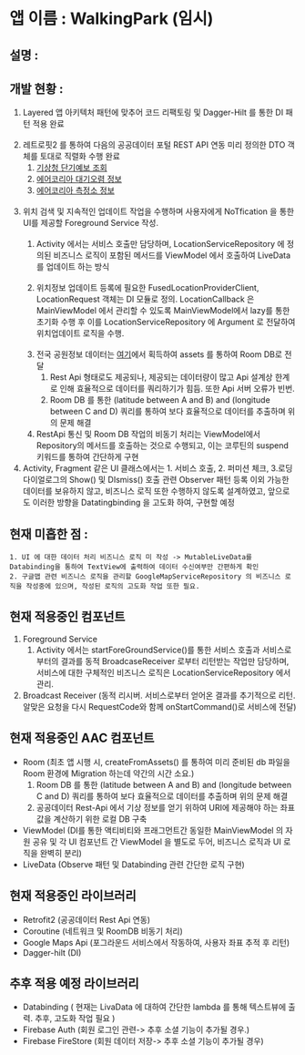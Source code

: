 # 앱 이름 : WalkingPark (임시) 

## 설명 :

## 개발 현황 : 
1. Layered 앱 아키텍처 패턴에 맞추어 코드 리팩토링 및 Dagger-Hilt 를 통한 DI 패턴 적용 완료<br/><br/>
2. 레트로핏2 를 통하여 다음의 공공데이터 포털 REST API 연동 미리 정의한 DTO 객체를 토대로 직렬화 수행 완료
    1. <a href="https://www.data.go.kr/tcs/dss/selectApiDataDetailView.do?publicDataPk=15084084">기상청 단기예보 조회<a>
    2. <a href="https://www.data.go.kr/tcs/dss/selectApiDataDetailView.do?publicDataPk=15073861">에어코리아 대기오렴 정보<a>
    3. <a href="https://www.data.go.kr/tcs/dss/selectApiDataDetailView.do?publicDataPk=15073877">에어코리아 측정소 정보<a><br/><br/>
3. 위치 검색 및 지속적인 업데이트 작업을 수행하며 사용자에게 NoTfication 을 통한 UI를 제공할 Foreground Service 작성.<br/><br/>
    1. Activity 에서는 서비스 호출만 담당하며, LocationServiceRepository 에 정의된 비즈니스 로직이 포함된 메서드를 ViewModel 에서 호출하여 LiveData 를 업데이트 하는 방식<br/><br/>
    2. 위치정보 업데이트 등록에 필요한 FusedLocationProviderClient, LocationRequest 객체는 DI 모듈로 정의. LocationCallback 은 MainViewModel 에서 관리할 수 있도록 MainViewModel에서 lazy를 통한 초기화 수행 후 이를 LocationServiceRepository 에 Argument 로 전달하여 위치업데이트 로직을 수행.<br/><br/>
    3. 전국 공원정보 데이터는 <a href="https://www.data.go.kr/data/15012890/standard.do">여기</a>에서 획득하여 assets 를 통하여 Room DB로 전달
        1. Rest Api 형태로도 제공되나, 제공되는 데이터량이 많고 Api 설계상 한계로 인해 효율적으로 데이터를 쿼리하기가 힘듬. 또한 Api 서버 오류가 빈번.
        2. Room DB 를 통한 (latitude between A and B) and (longitude between C and D) 쿼리를 통하여 보다 효율적으로 데이터를 추출하며 위의 문제 해결
    4. RestApi 통신 및 Room DB 작업의 비동기 처리는 ViewModel에서 Repository의 메서드를 호출하는 것으로 수행되고, 이는 코루틴의 suspend 키워드를 통하여 간단하게 구현
4. Activity, Fragment 같은 UI 클래스에서는 1. 서비스 호출, 2. 퍼미션 체크, 3.로딩 다이얼로그의 Show() 및 DIsmiss() 호출 관련 Observer 패턴 등록 이외 가능한 데이터를 보유하지 않고, 비즈니스 로직 또한 수행하지 않도록 설계하였고, 앞으로도 이러한 방향을 Datatingbinding 을 고도화 하여, 구현할 예정  
    
## 현재 미흡한 점 : 
    1. UI 에 대한 데이터 처리 비즈니스 로직 미 작성 -> MutableLiveData를 Databinding을 통하여 TextView에 출력하여 데이터 수신여부만 간편하게 확인
    2. 구글맵 관련 비즈니스 로직을 관리할 GoogleMapServiceRepository 의 비즈니스 로직을 작성중에 있으며, 작성된 로직의 고도화 작업 또한 필요. 

## 현재 적용중인 컴포넌트
1. Foreground Service 
    1. Activity 에서는 startForeGroundService()를 통한 서비스 호출과 서비스로부터의 결과를 동적 BroadcaseReceiver 로부터 리턴받는 작업만 담당하며, 서비스에 대한 구체적인 비즈니스 로직은 LocationServiceRepository 에서 관리.
2. Broadcast Receiver (동적 리시버. 서비스로부터 얻어온 결과를 추기적으로 리턴. 알맞은 요청을 다시 RequestCode와 함께 onStartCommand()로 서비스에 전달)

## 현재 적용중인 AAC 컴포넌트
- Room (최초 앱 시행 시, createFromAssets() 를 통하여 미리 준비된 db 파일을 Room 환경에 Migration 하는데 약간의 시간 소요.)
  1. Room DB 를 통한 (latitude between A and B) and (longitude between C and D) 쿼리를 통하여 보다 효율적으로 데이터를 추출하며 위의 문제 해결
  3. 공공데이터 Rest-Api 에서 기상 정보를 얻기 위하여 URI에 제공해야 하는 좌표값을 계산하기 위한 로컬 DB 구축
- ViewModel (DI를 통한 액티비티와 프래그먼트간 동일한 MainViewModel 의 자원 공유 및 각 UI 컴포넌트 간 ViewModel 을 별도로 두어, 비즈니스 로직과 UI 로직을 완벽히 분리)
- LiveData (Observe 패턴 및 Databinding 관련 간단한 로직 구현)

## 현재 적용중인 라이브러리
- Retrofit2 (공공데이터 Rest Api 연동)
- Coroutine (네트워크 및 RoomDB 비동기 처리)
- Google Maps Api (포그라운드 서비스에서 작동하여, 사용자 좌표 추적 후 리턴)
- Dagger-hilt (DI)

## 추후 적용 예정 라이브러리 
- Databinding ( 현재는 LivaData 에 대하여 간단한 lambda 를 통해 텍스트뷰에 출력. 추후, 고도화 작업 필요 )
- Firebase Auth (회원 로그인 관련-> 추후 소셜 기능이 추가될 경우.)
- Firebase FireStore (회원 데이터 저장-> 추후 소셜 기능이 추가될 경우)
